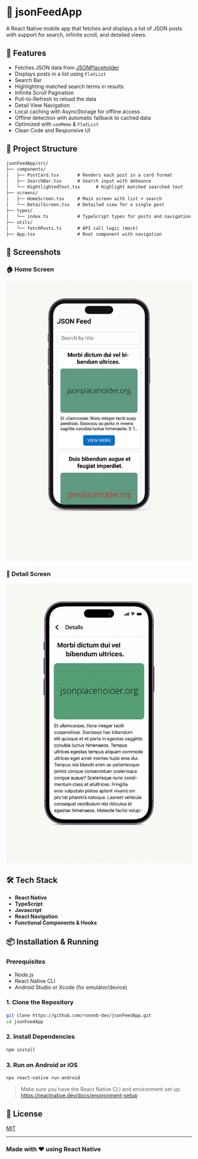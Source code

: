 
# 📱 jsonFeedApp

A React Native mobile app that fetches and displays a list of JSON posts with support for search, infinite scroll, and detailed views.

## 🚀 Features

- Fetches JSON data from [JSONPlaceholder](https://jsonplaceholder.org/posts)
- Displays posts in a list using `FlatList`
- Search Bar
- Highlighting matched search terms in results
- Infinite Scroll Pagination
- Pull-to-Refresh to reload the data
- Detail View Navigation
- Local caching with AsyncStorage for offline access
- Offline detection with automatic fallback to cached data
- Optimized with `useMemo` & `FlatList`
- Clean Code and Responsive UI

## 📂 Project Structure

```
jsonFeedApp/src/
├── components/
│   ├── PostCard.tsx       # Renders each post in a card format
│   ├── SearchBar.tsx      # Search input with debounce
│   └── HightlightedText.tsx      # Highlight matched searched text
├── screens/
│   ├── HomeScreen.tsx     # Main screen with list + search
│   └── DetailScreen.tsx   # Detailed view for a single post
├── types/
│   └── index.ts           # TypeScript types for posts and navigation
├── utils/
│   └── fetchPosts.ts      # API call logic (mock)
├── App.tsx                # Root component with navigation
```

## 📱 Screenshots

### 🏠 Home Screen
![Home Screen](screenshots/home-screen.png)

### 📄 Detail Screen
![Detail Screen](screenshots/details-screen.png)

## 🛠 Tech Stack

- **React Native**
- **TypeScript**
- **Javascript**
- **React Navigation**
- **Functional Components & Hooks**

## 📦 Installation & Running

### Prerequisites

- Node.js
- React Native CLI
- Android Studio or Xcode (for emulator/device)

### 1. Clone the Repository
```bash
git clone https://github.com/ronneb-dev/jsonFeedApp.git
cd jsonFeedApp
```

### 2. Install Dependencies
```bash
npm install
```

### 3. Run on Android or iOS
```bash
npx react-native run-android
```

> Make sure you have the React Native CLI and environment set up: https://reactnative.dev/docs/environment-setup

## 📃 License

[MIT](LICENSE)

---

### Made with ❤️ using React Native